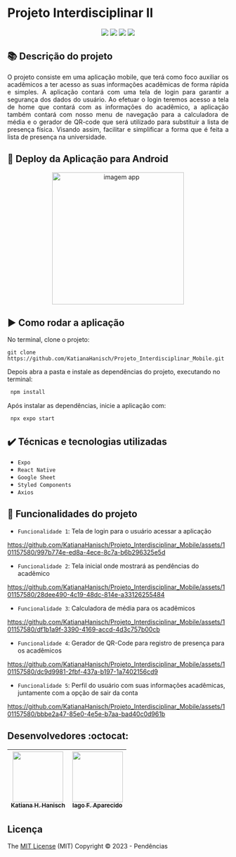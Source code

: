 # Projeto Interdisciplinar Ⅱ

<p align="center">
  <img src="https://img.shields.io/static/v1?label=react Native&message=framework&color=blue&style=for-the-badge&logo=REACT"/>
  <img src="https://img.shields.io/static/v1?label=Expo&message=deploy&color=blue&style=for-the-badge&logo=expo"/>
  <img src="http://img.shields.io/static/v1?label=License&message=MIT&color=green&style=for-the-badge"/>
  <img src="http://img.shields.io/static/v1?label=STATUS&message=CONCLUIDO&color=GREEN&style=for-the-badge"/>
</p>

## :books: Descrição do projeto 

<p align="justify">
O projeto consiste em uma aplicação mobile, que terá como foco auxiliar os acadêmicos a ter acesso as suas informações acadêmicas de forma rápida e simples. A aplicação contará com uma tela de login para garantir a segurança dos dados do usuário. Ao efetuar o login teremos acesso a tela de home que contará com as informações do acadêmico, a aplicação também contará com nosso menu de navegação para a calculadora de média e o gerador de QR-code que será utilizado para substituir a lista de presença física. Visando assim, facilitar e simplificar a forma que é feita a lista de presença na universidade.
</p>




## :dash: Deploy da Aplicação para Android 

<p align="center">
 <img src="https://github.com/KatianaHanisch/Projeto_Interdisciplinar_Mobile/assets/101157580/181ad920-0c1c-4ab2-8626-753e897214e8"  width=300 alt="imagem app">
</p>

## :arrow_forward: Como rodar a aplicação 

No terminal, clone o projeto: 

```
git clone https://github.com/KatianaHanisch/Projeto_Interdisciplinar_Mobile.git
```

Depois abra a pasta e instale as dependências do projeto, executando no terminal:

```sh
 npm install
```

Após instalar as dependências, inicie a aplicação com:
```sh
 npx expo start
```

## ✔️ Técnicas e tecnologias utilizadas

- ``Expo``
- ``React Native``
- ``Google Sheet``
- ``Styled Components``
- ``Axios``

## :hammer: Funcionalidades do projeto

- `Funcionalidade 1`: Tela de login para o usuário acessar a aplicação
 

https://github.com/KatianaHanisch/Projeto_Interdisciplinar_Mobile/assets/101157580/997b774e-ed8a-4ece-8c7a-b6b296325e5d

 
- `Funcionalidade 2`: Tela inicial onde mostrará as pendências do acadêmico


https://github.com/KatianaHanisch/Projeto_Interdisciplinar_Mobile/assets/101157580/28dee490-4c19-48dc-814e-a33126255484


- `Funcionalidade 3`: Calculadora de média para os acadêmicos


https://github.com/KatianaHanisch/Projeto_Interdisciplinar_Mobile/assets/101157580/df1b1a9f-3390-4169-accd-4d3c757b00cb


- `Funcionalidade 4`: Gerador de QR-Code para registro de presença para os acadêmicos

https://github.com/KatianaHanisch/Projeto_Interdisciplinar_Mobile/assets/101157580/dc9d9981-2fbf-437a-b197-1a7402156cd9


- `Funcionalidade 5`: Perfil do usuário com suas informações acadêmicas, juntamente com a opção de sair da conta


https://github.com/KatianaHanisch/Projeto_Interdisciplinar_Mobile/assets/101157580/bbbe2a47-85e0-4e5e-b7aa-bad40c0d961b



## Desenvolvedores :octocat:



| [<img src="https://avatars.githubusercontent.com/u/101157580?v=4" width=115><br><sub>Katiana H. Hanisch</sub>](https://github.com/KatianaHanisch) |  [<img src="https://avatars.githubusercontent.com/u/100394244?v=4" width=115><br><sub>Iago F. Aparecido</sub>](https://github.com/IagoAparecido) | 
| :---: | :---:   

## Licença 


  The [MIT License]() (MIT)
  Copyright :copyright: 2023 - Pendências


  
